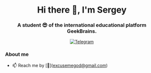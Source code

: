 <div id="header" align="center">
	<h1>Hi there 👋, I'm Sergey </h1>
	<h3>A student 😎 of the international educational platform GeekBrains.</h3>
</div>
<div id="socials" align="center">
	<a href="https://t.me/NorthernAvenue">
		<img src="https://badgen.net/badge/icon/telegram?icon=Telegram&label=NorthernAvenue" alt="Telegram"/>
	</a>
</div>

### About me
- 📫 Reach me by [:email:](<a href="mailto:excusemegod@gmail.com">excusemegod@gmail.com</a>)
